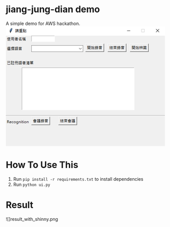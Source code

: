 # jiang-jung-dian demo
A simple demo for AWS hackathon.\
![](./ui.PNG)

# How To Use This
1. Run `pip install -r requirements.txt` to install dependencies
2. Run `python ui.py`

# Result
![]result_with_shinny.png